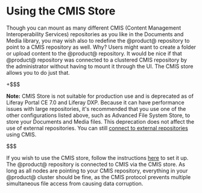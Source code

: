 # Using the CMIS Store [](id=using-the-cmis-store)

Though you can mount as many different CMIS (Content Management Interoperability
Services) repositories as you like in the Documents and Media library, you may
wish also to redefine the @product@ repository to point to a CMIS repository as
well. Why? Users might want to create a folder or upload content to the @product@
repository. It would be nice if that @product@ repository was connected to a
clustered CMIS repository by the administrator without having to mount it
through the UI. The CMIS store allows you to do just that. 

+$$$

**Note:** CMIS Store is not suitable for production use and is deprecated as of 
Liferay Portal CE 7.0 and Liferay DXP. Because it can have performance issues 
with large repositories, it's recommended that you use one of the other 
configurations listed above, such as Advanced File System Store, to store your 
Documents and Media files. This deprecation does not affect the use of external 
repositories. You can still [connect to external repositories](/discover/portal/-/knowledge_base/7-0/using-external-repositories) 
using CMIS.

$$$

If you wish to use the CMIS store, follow the instructions [here](/discover/deployment/-/knowledge_base/7-0/document-repository-configuration#cmis)
to set it up. The @product@ repository is connected to CMIS via the CMIS store. As
long as all nodes are pointing to your CMIS repository, everything in your
@product@ cluster should be fine, as the CMIS protocol prevents multiple
simultaneous file access from causing data corruption. 
